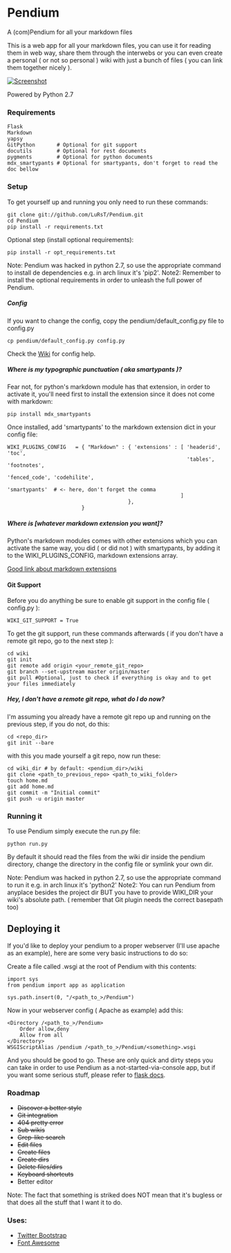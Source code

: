 # Pendium

A (com)Pendium for all your markdown files

This is a web app for all your markdown files, you can use it for reading them in web way, share them through the interwebs or you can even create a personal ( or not so personal ) wiki with just a bunch of files ( you can link them together nicely ).

[![Screenshot](http://i.imgur.com/gxCYN8Rl.png)](http://i.imgur.com/gxCYN8R.png)

Powered by Python 2.7

### Requirements

    Flask
    Markdown
    yapsy
    GitPython       # Optional for git support
    docutils        # Optional for rest documents
    pygments        # Optional for python documents
    mdx_smartypants # Optional for smartypants, don't forget to read the doc bellow

### Setup

To get yourself up and running you only need to run these commands:

    git clone git://github.com/LuRsT/Pendium.git
    cd Pendium
    pip install -r requirements.txt

Optional step (install optional requirements):

    pip install -r opt_requirements.txt

Note: Pendium was hacked in python 2.7, so use the appropriate command to install de dependencies e.g. in arch linux it's 'pip2'.
Note2: Remember to install the optional requirements in order to unleash the full power of Pendium.

##### Config

If you want to change the config, copy the pendium/default\_config.py file to config.py

    cp pendium/default_config.py config.py

Check the [Wiki](https://github.com/LuRsT/Pendium/wiki/Config) for config help.

##### Where is my typographic punctuation ( aka smartypants )?

Fear not, for python's markdown module has that extension, in order to activate it, you'll need first to install the extension since it does not come with markdown:

    pip install mdx_smartypants

Once installed, add 'smartypants' to the markdown extension dict in your config file:

    WIKI_PLUGINS_CONFIG   = { "Markdown" : { 'extensions' : [ 'headerid', 'toc',
                                                              'tables', 'footnotes',
                                                              'fenced_code', 'codehilite',
                                                              'smartypants'  # <- here, don't forget the comma
                                                            ]
                                           },
                            }

##### Where is [whatever markdown extension you want]?

Python's markdown modules comes with other extensions which you can activate the same way, you did ( or did not ) with smartypants, by adding it to the WIKI\_PLUGINS\_CONFIG, markdown extensions array.

[Good link about markdown extensions](http://packages.python.org/Markdown/extensions/extra.html)

#### Git Support

Before you do anything be sure to enable git support in the config file ( config.py ):

    WIKI_GIT_SUPPORT = True

To get the git support, run these commands afterwards ( if you don't have a remote git repo, go to the next step ):

    cd wiki
    git init
    git remote add origin <your_remote_git_repo>
    git branch --set-upstream master origin/master
    git pull #Optional, just to check if everything is okay and to get your files immediately

##### Hey, I don't have a remote git repo, what do I do now?

I'm assuming you already have a remote git repo up and running on the previous step, if you do not, do this:

    cd <repo_dir>
    git init --bare

with this you made yourself a git repo, now run these:

    cd wiki_dir # by default: <pendium_dir>/wiki
    git clone <path_to_previous_repo> <path_to_wiki_folder>
    touch home.md
    git add home.md
    git commit -m "Initial commit"
    git push -u origin master

### Running it

To use Pendium simply execute the run.py file:

    python run.py

By default it should read the files from the wiki dir inside the pendium directory, change the directory in the config file or symlink your own dir.

Note: Pendium was hacked in python 2.7, so use the appropriate command to run it e.g. in arch linux it's 'python2'
Note2: You can run Pendium from anyplace besides the project dir BUT you have to provide WIKI\_DIR your wiki's absolute path. ( remember that Git plugin needs the correct basepath too)

## Deploying it

If you'd like to deploy your pendium to a proper webserver (I'll use apache as an example), here are some very basic instructions to do so:

Create a file called <something>.wsgi at the root of Pendium with this contents:

    import sys
    from pendium import app as application

    sys.path.insert(0, "/<path_to_>/Pendium")

Now in your webserver config ( Apache as example) add this:

    <Directory /<path_to_>/Pendium>
        Order allow,deny
        Allow from all
    </Directory>
    WSGIScriptAlias /pendium /<path_to_>/Pendium/<something>.wsgi

And you should be good to go. These are only quick and dirty steps you can take in order to use Pendium as a not-started-via-console app, but if you want some serious stuff, please refer to [flask docs](http://flask.pocoo.org/docs/deploying/).

### Roadmap

* ~~Discover a better style~~
* ~~Git integration~~
* ~~404 pretty error~~
* ~~Sub wikis~~
* ~~Grep-like search~~
* ~~Edit files~~
* ~~Create files~~
* ~~Create dirs~~
* ~~Delete files/dirs~~
* ~~Keyboard shortcuts~~
* Better editor

Note: The fact that something is striked does NOT mean that it's bugless or that does all the stuff that I want it to do.

### Uses:

* [Twitter Bootstrap](http://twitter.github.com/bootstrap/)
* [Font Awesome](http://fortawesome.github.com/Font-Awesome/)
